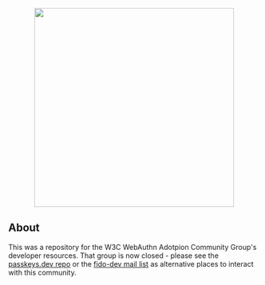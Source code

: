 
<p align="center">
<img src="https://github.com/webauthn-adoption/practical-webauthn/blob/main/static/src/images/shield.svg?raw=true" height="400"/>
</p>

## About

This was a repository for the W3C WebAuthn Adotpion Community Group's developer resources. That group is now closed - please see the [passkeys.dev repo](https://github.com/orgs/passkeydeveloper/) or the [fido-dev mail list](https://groups.google.com/a/fidoalliance.org/g/fido-dev) as alternative places to interact with this community.



